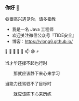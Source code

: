 ### 你好 👋

😄很高兴遇见你，请多指教

- 我是一名 Java 工程师
- 欢迎关注微信公众号『TIDE安全』
- 博客：https://vlong6.github.io/

🔭
🌱
👯
🤔
💬
📫
😄
⚡





<kbd>当才华还撑不起也行时</kbd>

&emsp;&emsp;<kbd>那就应该静下来心来学习</kbd>

<kbd>当能力还驾驭不了目标时</kbd>

&emsp;&emsp;<kbd>就应该陈下心来历练</kbd>
